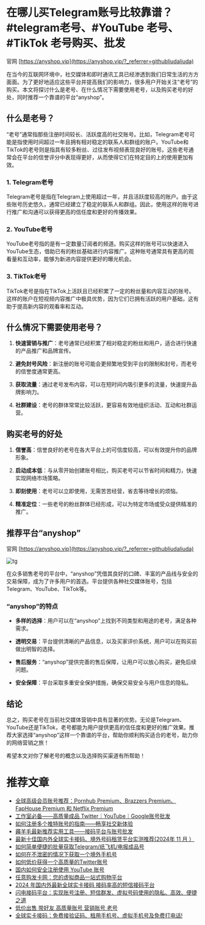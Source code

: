 # 在哪儿买Telegram账号比较靠谱？#telegram老号、#YouTube 老号、#TikTok 老号购买、批发

官网 [https://anyshop.vip](https://anyshop.vip/?_referrer=githubliudaliuda)


在当今的互联网环境中，社交媒体和即时通讯工具已经渗透到我们日常生活的方方面面。为了更好地适应这些平台并提高我们的影响力，很多用户开始关注“老号”的购买。本文将探讨什么是老号、在什么情况下需要使用老号，以及购买老号的好处，同时推荐一个靠谱的平台“anyshop”。

## 什么是老号？

“老号”通常指那些注册时间较长、活跃度高的社交账号。比如，Telegram老号可能是指使用时间超过一年且拥有相对稳定的联系人和群组的账户。YouTube和TikTok的老号则是指具有较多粉丝、过往发布视频表现良好的账号。这些老号通常会在平台的信誉评分中表现得更好，从而使得它们在特定目的上的使用更加有效。

### 1. Telegram老号

Telegram老号是指在Telegram上使用超过一年，并且活跃度较高的账户。由于这些账号历史悠久，通常已经建立了稳定的联系人和群组。因此，使用这样的账号进行推广和沟通可以获得更高的信任度和更好的传播效果。

### 2. YouTube老号

YouTube老号指的是有一定数量订阅者的频道。购买这样的账号可以快速进入YouTube生态，借助已有的粉丝基础进行内容推广。这种账号通常具有更高的观看量和互动率，能够为新进内容提供更好的曝光机会。

### 3. TikTok老号

TikTok老号是指在TikTok上活跃且已经积累了一定的粉丝量和内容互动的账号。这样的账户在短视频内容推广中极具优势，因为它们已拥有活跃的用户基础，这有助于提高新内容的观看率和互动。

## 什么情况下需要使用老号？

1. **快速营销与推广**：老号通常已经积累了相对稳定的粉丝和用户，适合进行快速的产品推广和品牌宣传。
  
2. **避免封号风险**：新注册的账号可能会更频繁地受到平台的限制和封号，而老号的信誉度通常更高。

3. **获取流量**：通过老号发布内容，可以在短时间内吸引更多的流量，快速提升品牌影响力。

4. **社群建设**：老号的群体常常比较活跃，更容易有效地组织活动、互动和社群运营。

## 购买老号的好处

1. **信誉高**：信誉良好的老号在各大平台上的可信度较高，可以有效提升你的品牌形象。

2. **启动成本低**：与从零开始创建账号相比，购买老号可以节省时间和精力，快速实现网络市场策略。

3. **即刻使用**：老号可以立即使用，无需苦苦经营，省去等待增长的烦恼。

4. **精准定位**：一些老号的粉丝群体已经形成，可以为特定市场或受众提供精准的推广。

## 推荐平台“anyshop”

官网 [https://anyshop.vip](https://anyshop.vip/?_referrer=githubliudaliuda)

![tg](https://github.com/user-attachments/assets/7ae71ee2-20de-4d6d-a39f-d512441c5110)


在众多销售老号的平台中，“anyshop”凭借其良好的口碑、丰富的产品线与安全的交易保障，成为了许多用户的首选。平台提供各种社交媒体账号，包括Telegram、YouTube、TikTok等。

### “anyshop”的特点

- **多样的选择**：用户可以在“anyshop”上找到不同类型和用途的老号，满足各种需求。
  
- **透明交易**：平台提供清晰的产品信息，以及买家评价系统，用户可以在购买前做出明智的选择。
  
- **售后服务**：“anyshop”提供完善的售后保障，让用户可以放心购买，避免后续问题。

- **安全保障**：平台采取多重安全保护措施，确保交易安全与用户信息的隐私。

## 结论

总之，购买老号在当前社交媒体营销中具有显著的优势。无论是Telegram、YouTube还是TikTok，老号都能为用户提供更高的信任度和更好的推广效果。推荐大家选择“anyshop”这样一个靠谱的平台，帮助你顺利购买适合的老号，助力你的网络营销之旅！

希望本文对你了解老号的概念以及选择购买渠道有所帮助！


# 推荐文章

- [全球高级会员账号推荐：Pornhub Premium、Brazzers Premium、FapHouse Premium 和 Netflix Premium](https://github.com/liudaliuda01/huiyuanpifa/blob/main/README.md)
- [工作室必备——高质量成品 Twitter｜YouTube｜Google账号批发](https://github.com/liudaliuda01/zhanghaopifa/blob/main/README.md)
- [如何注册多个推特账号的指南——畅享社交新体验](https://github.com/liudaliuda01/twitterzhanghao)
- [薅羊毛最新推荐实用工具——接码平台与账号批发](https://github.com/liudaliuda01/haoyangm)
- [最新十佳国内外全球实卡接码、境外号码租赁平台实测推荐(2024年 11 月 ）](https://github.com/liudaliuda01/pingce)
- [如何简单便捷的批量获取Telegram/纸飞机/电报成品号](https://github.com/liudaliuda01/chat)
- [如何在不泄密的情况下获取一个境外手机号](https://github.com/liudaliuda01/haoma)
- [如何低价获得一个高质量的Twitter账号](https://github.com/liudaliuda01/Twitter)
- [国内如何安全注册使用 YouTube 账号](https://github.com/liudaliuda01/YouTube)
- [任意购发卡网：您的虚拟商品一站式购物平台](https://github.com/liudaliuda01/anyshop)
- [2024 年国内外最新全球实卡接码 接码率高的短信接码平台](https://github.com/liudaliuda01/lightsms)
- [闪电接码平台：实现账号注册、短信群发、虚拟号码使用的隐私、高效、便捷之道](https://github.com/liudaliuda01/jiema)
- [低价出售 带好友 高质量账号 营销账号 老号](https://github.com/liudaliuda01/anyshop.vip)
- [全球实卡接码：免费接验证码、租用手机号、虚拟手机号及免费打电话!](https://github.com/liudaliuda01/lightsms.pro)

